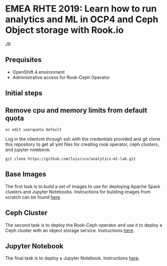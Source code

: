 # EMEA RHTE 2019: Learn how to run analytics and ML in OCP4 and Ceph Object storage with Rook.io
JR
## Prequisites

* OpenShift 4 environment
* Administrative access for Rook-Ceph Operator

## Initial steps

## Remove cpu and memory limits from default quota

```
oc edit userquota default
```

Log in the clientvm through ssh with the credentials provided and git clone this 
repository to get all yml files for creating rook operator, ceph clusters, and jupyter notebook.

```
git clone https://github.com/luisrico/analytics-ml-lab.git
``` 

## Base Images

The first task is to build a set of images to use for deploying Apache Spark
clusters and Jupyter Notebooks. Instructions for building images from scratch
can be found [here](instructions/01-Base-Images.md).

## Ceph Cluster

The second task is to deploy the Rook-Ceph operator and use it to deploy a Ceph
cluster with an object storage service. Instructions [here](instructions/02-Rook-Ceph.md).

## Jupyter Notebook

The final task is to deploy a Jupyter Notebook. Instructions [here](instructions/03-Jupyter-Notebook.md).
